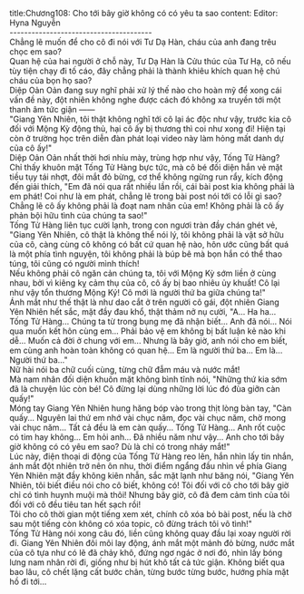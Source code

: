 title:Chương108: Cho tới bây giờ không có có yêu ta sao
content:
Editor: Hyna Nguyễn<br>---------------------------------------<br>Chẳng lẽ muốn để cho cô đi nói với Tư Dạ Hàn, cháu của anh đang trêu chọc em sao?<br>Quan hệ của hai người ở chỗ này, Tư Dạ Hàn là Cửu thúc của Tư Hạ, cô nếu tùy tiện chạy đi tố cáo, đây chẳng phải là thành khiêu khích quan hệ chú cháu của bọn họ sao?<br>Diệp Oản Oản đang suy nghĩ phải xử lý thế nào cho hoàn mỹ để xong cái vấn đề này, đột nhiên không nghe được cách đó không xa truyền tới một thanh âm tức giận ——<br>"Giang Yên Nhiên, tôi thật không nghĩ tới cô lại ác độc như vậy, trước kia cô đối với Mộng Kỳ động thủ, hại cô ấy bị thương thì coi như xong đi! Hiện tại còn ở trường học trên diễn đàn phát loại video này làm hỏng mất danh dự của cô ấy!"<br>Diệp Oản Oản nhất thời hơi nhíu mày, trùng hợp như vậy, Tống Tử Hàng?<br>Chỉ thấy khuôn mặt Tống Tử Hàng bực tức, mà cô bé đối diện hắn vẻ mặt tiều tụy tái nhợt, đôi mắt đỏ bừng, cơ thể không ngừng run rẩy, kích động đến giải thích, "Em đã nói qua rất nhiều lần rồi, cái bài post kia không phải là em phát! Coi như là em phát, chẳng lẽ trong bài post nói tới có lỗi gì sao? Chẳng lẽ cô ấy không phải là đoạt nam nhân của em! Không phải là cô ấy phản bội hữu tình của chúng ta sao!"<br>Tống Tử Hàng liên tục cười lạnh, trong con ngươi tràn đầy chán ghét vẻ, "Giang Yên Nhiên, cô thật là không thể nói lý, tôi không phải là vật sở hữu của cô, càng cùng cô không có bất cứ quan hệ nào, hôn ước cũng bất quá là một phía tình nguyện, tôi không phải là búp bê mà bọn hắn có thể thao túng, tôi cũng có người mình thích!<br>Nếu không phải cô ngăn cản chúng ta, tôi với Mộng Kỳ sớm liền ở cùng nhau, bởi vì kiêng kỵ cảm thụ của cô, cô ấy bị bao nhiêu ủy khuất! Cô lại như vậy tổn thương Mộng Ký! Cô mới là người thứ ba giữa chúng ta!"<br>Ánh mắt như thế thật là như dao cắt ở trên người cô gái, đột nhiên Giang Yên Nhiên hết sắc, mặt đầy đau khổ, thật thảm nở nụ cười, "A... Ha ha... Tống Tử Hàng... Chúng ta từ trong bụng mẹ đã nhận biết... Anh đã nói... Nói qua muốn kết hôn cùng em... Phải bảo vệ em không bị bất luận kẻ nào khi dễ... Muốn cả đời ở chung với em... Nhưng là bây giờ, anh nói cho em biết, em cùng anh hoàn toàn không có quan hệ... Em là người thứ ba... Em là... Người thứ ba..."<br>Nữ hài nói ba chữ cuối cùng, từng chữ đẫm máu và nước mắt!<br>Mà nam nhân đối diện khuôn mặt không bình tĩnh nói, "Những thứ kia sớm đã là chuyện lúc còn bé! Cô đừng lại dùng những lời lúc đó đùa giỡn càn quấy!"<br>Móng tay Giang Yên Nhiên hung hăng bóp vào trong thịt lòng bàn tay, "Càn quấy... Nguyên lai thứ em nhớ vài chục năm, đọc vài chục năm, chờ mong vài chục năm... Tất cả đều là em càn quấy... Tống Tử Hàng... Anh rốt cuộc có tim hay không... Em hỏi anh... Đã nhiều năm như vậy... Anh cho tới bây giờ không có có yêu em sao? Dù là chỉ có trong nháy mắt!"<br>Lúc này, điện thoại di động của Tống Tử Hàng reo lên, hắn nhìn lấy tin nhắn, ánh mắt đột nhiên trở nên ôn nhu, thời điểm ngẩng đầu nhìn về phía Giang Yên Nhiên mặt đầy không kiên nhẫn, sắc mặt lạnh như băng nói, "Giang Yên Nhiên, tôi biết điều nói cho cô biết, không có! Tôi đối với cô cho tới bây giờ chỉ có tình huynh muội mà thôi! Nhưng bây giờ, cô đã đem cảm tình của tôi đối với cô đều tiêu tan hết sạch rồi!<br>Tôi cho cô thời gian một tiếng xem xét, chính cô xóa bỏ bài post, nếu là chờ sau một tiếng còn không có xóa topic, cô đừng trách tôi vô tình!"<br>Tống Tử Hàng nói xong câu đó, liền cũng không quay đầu lại xoay người rời đi. Giang Yên Nhiên đôi môi lay động, ánh mắt một mảnh đỏ bừng, nước mắt của cô tựa như có lẽ đã chảy khô, đứng ngơ ngác ở nơi đó, nhìn lấy bóng lưng nam nhân rời đi, giống như bị hút khô tất cả tức giận. Không biết qua bao lâu, cô chết lặng cất bước chân, từng bước từng bước, hướng phía mặt hồ đi tới...